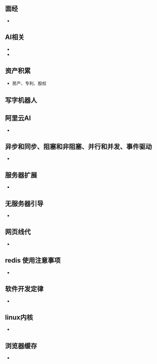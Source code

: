 ## 面经
- [](https://www.infoq.cn/article/gkUZZ_qQ6gCuoqpSAcw3)
## AI相关
- [](https://www.infoq.cn/article/YGy9JkRvyD-BIOdcKzRa)
- [](https://www.infoq.cn/article/UB7YFmdUoNO*MeDHomho)
## 资产积累
- 房产、专利、股权
## 写字机器人
## 阿里云AI
- [](https://www.infoq.cn/article/NxTj8-xC2KIZxGiFVMMu)
## 异步和同步、阻塞和非阻塞、并行和并发、事件驱动
- [](https://luminousmen.com/post/asynchronous-programming-blocking-and-non-blocking)
## 服务器扩展
- [](https://arcentry.com/blog/scaling-webapps-for-newbs-and-non-techies/)
## 无服务器引导
- [](https://arcentry.com/blog/)
## 网页线代
- [](http://immersivemath.com/ila/learnmore.html)
## redis 使用注意事项
- [](https://www.infoq.cn/article/K7dB5AFKI9mr5Ugbs_px)
## 软件开发定律
- [](https://www.infoq.cn/article/1dyfkOTeohgHSCh_Xle9)
## linux内核
- [](https://xinqiu.gitbooks.io/linux-insides-cn/content/Booting/linux-bootstrap-1.html)
## 浏览器缓存
- [](https://www.infoq.cn/article/8VU-VCrhoxducaFPrNOL)
